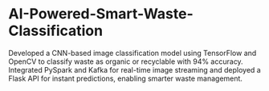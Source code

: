 # AI-Powered-Smart-Waste-Classification
Developed a CNN-based image classification model using TensorFlow and OpenCV to classify waste as organic or recyclable with 94% accuracy. Integrated PySpark and Kafka for real-time image streaming and deployed a Flask API for instant predictions, enabling smarter waste management.
